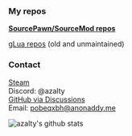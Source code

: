 ### My repos
[**SourcePawn/SourceMod repos**](https://github.com/azalty?tab=repositories&q=&type=source&language=sourcepawn)

[gLua repos](https://github.com/azalty?tab=repositories&q=&type=source&language=lua) (old and unmaintained)

### Contact
[Steam](https://steamcommunity.com/id/azalty/)\
Discord: @azalty\
[GitHub via Discussions](https://github.com/azalty/azalty/discussions/1)\
Email: pobeqxbh@anonaddy.me

![azalty's github stats](https://github-readme-stats.vercel.app/api?username=azalty&show_icons=true&hide_rank=true&theme=transparent)


<!--
**azalty/azalty** is a ✨ _special_ ✨ repository because its `README.md` (this file) appears on your GitHub profile.

Here are some ideas to get you started:

- 🔭 I’m currently working on ...
- 🌱 I’m currently learning ...
- 👯 I’m looking to collaborate on ...
- 🤔 I’m looking for help with ...
- 💬 Ask me about ...
- 📫 How to reach me: ...
- 😄 Pronouns: ...
- ⚡ Fun fact: ...
-->
